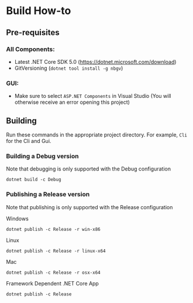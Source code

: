 # Build How-to

## Pre-requisites

### All Components:
- Latest .NET Core SDK 5.0 (https://dotnet.microsoft.com/download)
- GitVersioning (```dotnet tool install -g nbgv```)

### GUI: 
- Make sure to select ```ASP.NET Components``` in Visual Studio (You will otherwise receive an error opening this project)

## Building

Run these commands in the appropriate project directory.  For example, ```Cli``` for the Cli and Gui.

### Building a Debug version
Note that debugging is only supported with the Debug configuration

```
dotnet build -c Debug
```

### Publishing a Release version
Note that publishing is only supported with the Release configuration

Windows
```
dotnet publish -c Release -r win-x86
```

Linux
```
dotnet publish -c Release -r linux-x64
```

Mac
```
dotnet publish -c Release -r osx-x64
```

Framework Dependent .NET Core App
```
dotnet publish -c Release
```